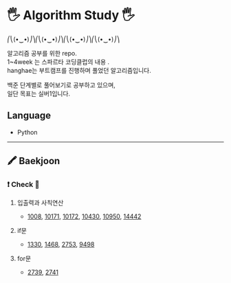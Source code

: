 # 🖐 Algorithm Study 🖐


⎛⎝(•‿•)⎠⎞⎛⎝(•‿•)⎠⎞⎛⎝(•‿•)⎠⎞⎛⎝(•‿•)⎠⎞



알고리즘 공부를 위한 repo.  
1~4week 는 스파르타 코딩클럽의 내용 .  
hanghae는 부트캠프를 진행하며 풀었던 알고리즘입니다.   

백준 단계별로 풀어보기로 공부하고 있으며,  
일단 목표는 실버1입니다.

## Language
* Python
---
## 🖍 Baekjoon 
### ❗ Check 💯
1. 입출력과 사칙연산 
   - [1008](beakjoon/1_입출력과사칙연산/1008(A/B).py),
    [10171](beakjoon/1_입출력과사칙연산/10171(고양이).py),
    [10172](beakjoon/1_입출력과사칙연산/10172(개).py),
     [10430](beakjoon/1_입출력과사칙연산/10430(나머지).py),
     [10950](beakjoon/1_입출력과사칙연산/10950(A+b-3).py),
     [14442](beakjoon/1_입출력과사칙연산/14442(빠른A+B).py) 
     
2. if문 
   - [1330](beakjoon/2_if문/1330(두수비교하기).py),
    [1468](beakjoon/2_if문/1468(사분면고르기).py),
    [2753](beakjoon/2_if문/2753(윤년).py),
    [9498](beakjoon/2_if문/9498(시험성적).py)

3. for문
   - [2739](beakjoon/2_for문/2739(구구단).py),
    [2741](beakjoon/3_for문/2741(N찍기).py)